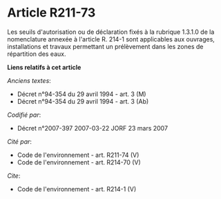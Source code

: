 # Article R211-73

Les seuils d'autorisation ou de déclaration fixés à la rubrique 1.3.1.0 de la nomenclature annexée à l'article R. 214-1 sont
applicables aux ouvrages, installations et travaux permettant un prélèvement dans les zones de répartition des eaux.

**Liens relatifs à cet article**

_Anciens textes_:

  - Décret n°94-354 du 29 avril 1994 - art. 3 (M)
  - Décret n°94-354 du 29 avril 1994 - art. 3 (Ab)

_Codifié par_:

  - Décret n°2007-397 2007-03-22 JORF 23 mars 2007

_Cité par_:

  - Code de l'environnement - art. R211-74 (V)
  - Code de l'environnement - art. R214-70 (V)

_Cite_:

  - Code de l'environnement - art. R214-1 (V)
